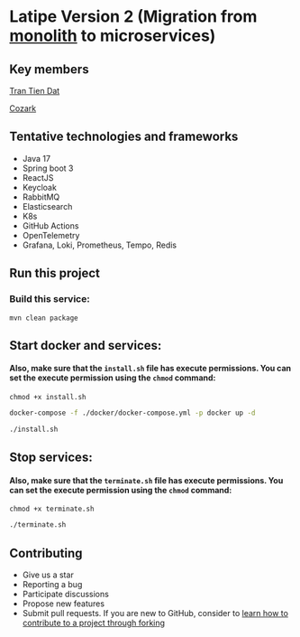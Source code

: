 # Latipe Version 2 (Migration from [monolith](https://github.com/tdatIT/latipe-web-project) to microservices)

## Key members

[Tran Tien Dat](https://github.com/tdatIT)

[Cozark](https://github.com/longho2002)

## Tentative technologies and frameworks

- Java 17
- Spring boot 3
- ReactJS
- Keycloak
- RabbitMQ
- Elasticsearch
- K8s
- GitHub Actions
- OpenTelemetry
- Grafana, Loki, Prometheus, Tempo, Redis

## Run this project

### Build this service:

`mvn clean package`

## Start docker and services:

#### Also, make sure that the `install.sh` file has execute permissions. You can set the execute permission using the `chmod` command:

`chmod +x install.sh`

```bash
docker-compose -f ./docker/docker-compose.yml -p docker up -d

./install.sh
```

## Stop services:

#### Also, make sure that the `terminate.sh` file has execute permissions. You can set the execute permission using the `chmod` command:

`chmod +x terminate.sh`

```bash
./terminate.sh
```

## Contributing

- Give us a star
- Reporting a bug
- Participate discussions
- Propose new features
- Submit pull requests. If you are new to GitHub, consider
  to [learn how to contribute to a project through forking](https://docs.github.com/en/get-started/quickstart/contributing-to-projects)
